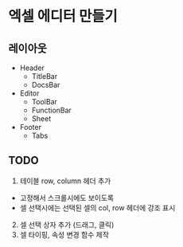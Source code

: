 # 엑셀 에디터 만들기

## 레이아웃

- Header
  - TitleBar
  - DocsBar
- Editor
  - ToolBar
  - FunctionBar
  - Sheet
- Footer
  - Tabs

## TODO 
1. 테이블 row, column 헤더 추가
  - 고정해서 스크롤시에도 보이도록
  - 셀 선택시에는 선택된 셀의 col, row 헤더에 강조 표시
2. 셀 선택 상자 추가 (드래그, 클릭)
3. 셀 타이핑, 속성 변경 함수 제작